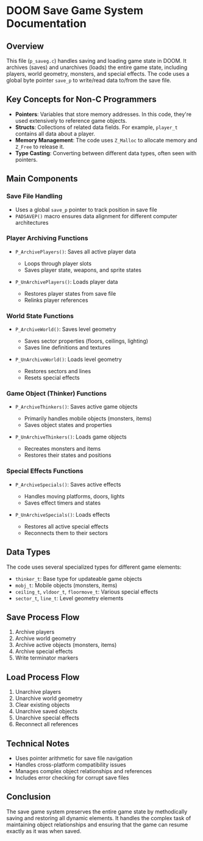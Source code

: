 # DOOM Save Game System Documentation

## Overview
This file (`p_saveg.c`) handles saving and loading game state in DOOM. It archives (saves) and unarchives (loads) the entire game state, including players, world geometry, monsters, and special effects. The code uses a global byte pointer `save_p` to write/read data to/from the save file.

## Key Concepts for Non-C Programmers
- **Pointers**: Variables that store memory addresses. In this code, they're used extensively to reference game objects.
- **Structs**: Collections of related data fields. For example, `player_t` contains all data about a player.
- **Memory Management**: The code uses `Z_Malloc` to allocate memory and `Z_Free` to release it.
- **Type Casting**: Converting between different data types, often seen with pointers.

## Main Components

### Save File Handling
- Uses a global `save_p` pointer to track position in save file
- `PADSAVEP()` macro ensures data alignment for different computer architectures

### Player Archiving Functions
- `P_ArchivePlayers()`: Saves all active player data
  - Loops through player slots
  - Saves player state, weapons, and sprite states
  
- `P_UnArchivePlayers()`: Loads player data
  - Restores player states from save file
  - Relinks player references

### World State Functions
- `P_ArchiveWorld()`: Saves level geometry
  - Saves sector properties (floors, ceilings, lighting)
  - Saves line definitions and textures
  
- `P_UnArchiveWorld()`: Loads level geometry
  - Restores sectors and lines
  - Resets special effects

### Game Object (Thinker) Functions
- `P_ArchiveThinkers()`: Saves active game objects
  - Primarily handles mobile objects (monsters, items)
  - Saves object states and properties
  
- `P_UnArchiveThinkers()`: Loads game objects
  - Recreates monsters and items
  - Restores their states and positions

### Special Effects Functions
- `P_ArchiveSpecials()`: Saves active effects
  - Handles moving platforms, doors, lights
  - Saves effect timers and states
  
- `P_UnArchiveSpecials()`: Loads effects
  - Restores all active special effects
  - Reconnects them to their sectors

## Data Types
The code uses several specialized types for different game elements:
- `thinker_t`: Base type for updateable game objects
- `mobj_t`: Mobile objects (monsters, items)
- `ceiling_t`, `vldoor_t`, `floormove_t`: Various special effects
- `sector_t`, `line_t`: Level geometry elements

## Save Process Flow
1. Archive players
2. Archive world geometry
3. Archive active objects (monsters, items)
4. Archive special effects
5. Write terminator markers

## Load Process Flow
1. Unarchive players
2. Unarchive world geometry
3. Clear existing objects
4. Unarchive saved objects
5. Unarchive special effects
6. Reconnect all references

## Technical Notes
- Uses pointer arithmetic for save file navigation
- Handles cross-platform compatibility issues
- Manages complex object relationships and references
- Includes error checking for corrupt save files

## Conclusion
The save game system preserves the entire game state by methodically saving and restoring all dynamic elements. It handles the complex task of maintaining object relationships and ensuring that the game can resume exactly as it was when saved.
